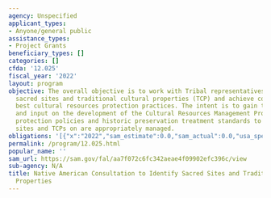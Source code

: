 ```yaml
---
agency: Unspecified
applicant_types:
- Anyone/general public
assistance_types:
- Project Grants
beneficiary_types: []
categories: []
cfda: '12.025'
fiscal_year: '2022'
layout: program
objective: The overall objective is to work with Tribal representatives to identify
  sacred sites and traditional cultural properties (TCP) and achieve consensus on
  best cultural resources protection practices. The intent is to gain tribal insight
  and input on the development of the Cultural Resources Management Program environmental
  protection policies and historic preservation treatment standards to ensure sacred
  sites and TCPs on are appropriately managed.
obligations: '[{"x":"2022","sam_estimate":0.0,"sam_actual":0.0,"usa_spending_actual":0.0},{"x":"2023","sam_estimate":25000.0,"sam_actual":0.0,"usa_spending_actual":0.0},{"x":"2024","sam_estimate":0.0,"sam_actual":0.0,"usa_spending_actual":0.0}]'
permalink: /program/12.025.html
popular_name: ''
sam_url: https://sam.gov/fal/aa7f072c6fc342aeae4f09902efc396c/view
sub-agency: N/A
title: Native American Consultation to Identify Sacred Sites and Traditional Cultural
  Properties
---
```

